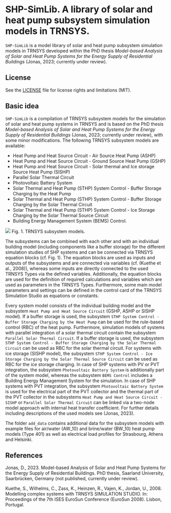 # SHP-SimLib. A library of solar and heat pump subsystem simulation models in TRNSYS.

`SHP-SimLib` is a model library of solar and heat pump subsystem simulation models in TRNSYS developed within the PhD thesis *Model-based Analysis of Solar and Heat Pump Systems for the Energy Supply of Residential Buildings* (Jonas, 2023; currently under review).

## License
See the [LICENSE](LICENSE) file for license rights and limitations (MIT).

## Basic idea
`SHP-SimLib` is a compilation of TRNSYS subsystem models for the simulation of solar and heat pump systems in TRNSYS and is based on the PhD thesis *Model-based Analysis of Solar and Heat Pump Systems for the Energy Supply of Residential Buildings* (Jonas, 2023; currently under review), with some minor modifications. 
The following TRNSYS subsystem models are available:
* Heat Pump and Heat Source Circuit - Air Source Heat Pump (ASHP)
* Heat Pump and Heat Source Circuit - Ground Source Heat Pump (GSHP)
* Heat Pump and Heat Source Circuit - Solar thermal and Ice storage Source Heat Pump (SISHP) 
* Parallel Solar Thermal Circuit
* Photovoltaic Battery System
* Solar Thermal and Heat Pump (STHP) System Control - Buffer Storage Charging by the Heat Pump 
* Solar Thermal and Heat Pump (STHP) System Control - Buffer Storage Charging by the Solar Thermal Circuit 
* Solar Thermal and Heat Pump (STHP) System Control - Ice Storage Charging by the Solar Thermal Source Circuit
* Building Energy Management System (BEMS) Control.

![](Figures/TRNSYS_Model.png) 
Fig. 1. TRNSYS subsystem models. 

The subsystems can be combined with each other and with an individual building model (including components like a buffer storage) for the different simulation studies of SHP systems and can be connected via TRNSYS equation blocks (cf. Fig. 1). The equation blocks are used as inputs and outputs of the subsystems and are connected via variables (cf. (Kuethe et al., 2008)), whereas some inputs are directly connected to the used TRNSYS Types via the defined variables. Additionally, the equation blocks are used for the definition of required calculations and variables which are used as parameters in the TRNSYS Types. Furthermore, some main model parameters and settings can be defined in the control card of the TRNSYS Simulation Studio as equations or constants.

Every system model consists of the individual building model and the subsystem `Heat Pump and Heat Source Circuit` (GSHP, ASHP or SISHP model). If a buffer storage is used, the subsystem `STHP System Control - Buffer Storage Charging by the Heat Pump` can be used for the rule-based control (RBC) of the heat pump. Furthermore, simulation models of systems with parallel integration of a solar thermal circuit contain the subsystem `Parallel Solar Thermal Circuit`. If a buffer storage is used, the subsystem `STHP System Control - Buffer Storage Charging by the Solar Thermal Circuit` can be used as RBC for the solar thermal circuit. For systems with ice storage (SISHP model), the subsystem `STHP System Control - Ice Storage Charging by the Solar Thermal Source Circuit` can be used as RBC for the ice storage charging. In case of SHP systems with PV or PVT integration, the subsystem `Photovoltaic Battery System` is additionally part of the system model, whereas the subsystem `BEMS Control` includes a Building Energy Management System for the simulation. In case of SHP systems with PVT integration, the subsystem `Photovoltaic Battery System` is used for the electrical part of the PVT collector and the thermal part of the PVT collector in the subsystems `Heat Pump and Heat Source Circuit - SISHP` or `Parallel Solar Thermal Circuit` can be linked via a two-node model approach with internal heat transfer coefficient. For further details including descriptions of the used models see (Jonas, 2023).

The folder `add_data` contains additional data for the subsystem models with example files for air/water (AW_10) and brine/water (BW_10) heat pump models (Type 401) as well as electrical load profiles for Strasbourg, Athens and Helsinki.


## References
Jonas, D., 2023. Model-based Analysis of Solar and Heat Pump Systems for the Energy Supply of Residential Buildings. PhD thesis, Saarland University, Saarbrücken, Germany (not published, currently under review).

Kuethe, S., Wilhelms, C., Zass, K., Heinzen, R., Vajen, K., Jordan, U., 2008. Modelling complex systems with TRNSYS SIMULATION STUDIO. In: Proceedings of the 7th ISES EuroSun Conference (EuroSun 2008). Lisbon, Portugal.

